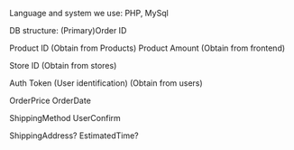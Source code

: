 Language and system we use: PHP, MySql

DB structure:
(Primary)Order ID

Product ID  (Obtain from Products)
Product Amount (Obtain from frontend)

Store ID (Obtain from stores)

Auth Token (User identification) (Obtain from users)

OrderPrice
OrderDate

ShippingMethod
UserConfirm

ShippingAddress?
EstimatedTime?
